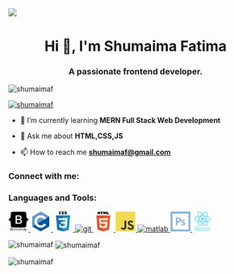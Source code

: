 <img width="30%" src=https://user-images.githubusercontent.com/59734313/157189039-c09b3e38-9f42-42c0-ab54-14f1574190a7.gif> 
<h1 align="center">Hi 👋, I'm Shumaima Fatima</h1>
<h3 align="center">A passionate frontend developer.</h3>

<p align="left"> <img src="https://komarev.com/ghpvc/?username=shumaimaf&label=Profile%20views&color=0e75b6&style=flat" alt="shumaimaf" /> </p>

<p align="left"> <a href="https://github.com/ryo-ma/github-profile-trophy"><img src="https://github-profile-trophy.vercel.app/?username=shumaimaf" alt="shumaimaf" /></a> </p>

- 🌱 I’m currently learning **MERN Full Stack Web Development**

- 💬 Ask me about **HTML,CSS,JS**

- 📫 How to reach me **shumaimaf@gmail.com**

<h3 align="left">Connect with me:</h3>
<p align="left">
</p>

<h3 align="left">Languages and Tools:</h3>
<p align="left"> <a href="https://getbootstrap.com" target="_blank" rel="noreferrer"> <img src="https://raw.githubusercontent.com/devicons/devicon/master/icons/bootstrap/bootstrap-plain-wordmark.svg" alt="bootstrap" width="40" height="40"/> </a> <a href="https://www.cprogramming.com/" target="_blank" rel="noreferrer"> <img src="https://raw.githubusercontent.com/devicons/devicon/master/icons/c/c-original.svg" alt="c" width="40" height="40"/> </a> <a href="https://www.w3schools.com/css/" target="_blank" rel="noreferrer"> <img src="https://raw.githubusercontent.com/devicons/devicon/master/icons/css3/css3-original-wordmark.svg" alt="css3" width="40" height="40"/> </a> <a href="https://git-scm.com/" target="_blank" rel="noreferrer"> <img src="https://www.vectorlogo.zone/logos/git-scm/git-scm-icon.svg" alt="git" width="40" height="40"/> </a> <a href="https://www.w3.org/html/" target="_blank" rel="noreferrer"> <img src="https://raw.githubusercontent.com/devicons/devicon/master/icons/html5/html5-original-wordmark.svg" alt="html5" width="40" height="40"/> </a> <a href="https://developer.mozilla.org/en-US/docs/Web/JavaScript" target="_blank" rel="noreferrer"> <img src="https://raw.githubusercontent.com/devicons/devicon/master/icons/javascript/javascript-original.svg" alt="javascript" width="40" height="40"/> </a> <a href="https://www.mathworks.com/" target="_blank" rel="noreferrer"> <img src="https://upload.wikimedia.org/wikipedia/commons/2/21/Matlab_Logo.png" alt="matlab" width="40" height="40"/> </a> <a href="https://www.photoshop.com/en" target="_blank" rel="noreferrer"> <img src="https://raw.githubusercontent.com/devicons/devicon/master/icons/photoshop/photoshop-line.svg" alt="photoshop" width="40" height="40"/> </a> <a href="https://reactjs.org/" target="_blank" rel="noreferrer"> <img src="https://raw.githubusercontent.com/devicons/devicon/master/icons/react/react-original-wordmark.svg" alt="react" width="40" height="40"/> </a> </p>

<p><img align="left" src="https://github-readme-stats.vercel.app/api/top-langs?username=shumaimaf&show_icons=true&locale=en&layout=compact" alt="shumaimaf" /></p>

<p>&nbsp;<img align="center" src="https://github-readme-stats.vercel.app/api?username=shumaimaf&show_icons=true&locale=en" alt="shumaimaf" /></p>

<p><img align="center" src="https://github-readme-streak-stats.herokuapp.com/?user=shumaimaf&" alt="shumaimaf" /></p>
